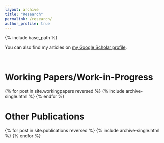 ```yaml
---
layout: archive
title: "Research"
permalink: /research/
author_profile: true
---
```


{% include base_path %}

You can also find my articles on <a href="https://scholar.google.com/citations?user=ifkgksAAAAAJ&hl=en&inst=17001591832933267808">my Google Scholar profile</a>.

<br/>

<h1> Working Papers/Work-in-Progress </h1>
{% for post in site.workingpapers reversed %}
  {% include archive-single.html %}
{% endfor %}

<br/>

<h1> Other Publications </h1>

{% for post in site.publications reversed %}
  {% include archive-single.html %}
{% endfor %}
